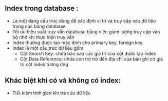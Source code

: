 ## Index trong database : ##  
- Là một dạng cấu trúc dùng để xác định vị trí và truy cập vào dữ liệu trong các bảng database
- Tối ưu hiệu suất truy vấn database bằng việc giảm lượng truy cập vào bộ nhớ khi thực hiện truy vấn
- Index thường được tạo mặc định cho primary key, foreign key.
- Index là một cấu trúc dữ liệu gồm:
    + Cột Search Key: chứa bản sao các giá trị của cột được tạo Index
    + Cột Data Reference: chứa con trỏ trỏ đến địa chỉ của bản ghi có giá trị cột index tương ứng

## Khác biệt khi có và không có index: ##  
- Tiết kiệm thời gian khi tra cứu dữ liệu